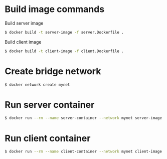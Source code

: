 
# Build image commands

Build server image

```bash
$ docker build -t server-image -f server.Dockerfile .
```

Build client image

```bash
$ docker build -t client-image -f client.Dockerfile .
```

# Create bridge network

```bash
$ docker network create mynet
```

# Run server container

```bash
$ docker run --rm --name server-container --network mynet server-image
```

# Run client container

```bash
$ docker run --rm --name client-container --network mynet client-image
```